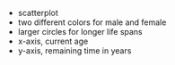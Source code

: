 * scatterplot
* two different colors for male and female
* larger circles for longer life spans
* x-axis, current age
* y-axis, remaining time in years
